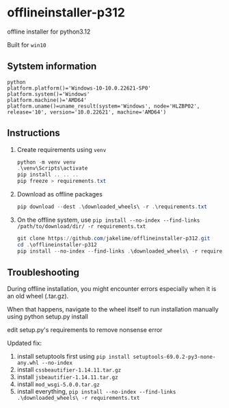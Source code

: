 # offlineinstaller-p312

offline installer for python3.12

Built for `win10`

## Sytstem information

```
python
platform.platform()='Windows-10-10.0.22621-SP0'
platform.system()='Windows'
platform.machine()='AMD64'
platform.uname()=uname_result(system='Windows', node='HLZBP02', release='10', version='10.0.22621', machine='AMD64')
```

## Instructions

1. Create requirements using `venv`

   ```powershell
   python -m venv venv
   .\venv\Scripts\activate
   pip install .. .. ..
   pip freeze > requirements.txt
   ```

1. Download as offline packages

   ```powershell
   pip download --dest .\downloaded_wheels\ -r .\requirements.txt
   ```

1. On the offline system, use `pip install --no-index --find-links /path/to/download/dir/ -r requirements.txt`

   ```powershell
   git clone https://github.com/jakelime/offlineinstaller-p312.git
   cd .\offlineinstaller-p312
   pip install --no-index --find-links .\downloaded_wheels\ -r requirements.txt
   ```

## Troubleshooting

During offline installation, you might encounter
errors especially when it is an old wheel
(.tar.gz).

When that happens, navigate to the wheel itself
to run installation manually
using python setup.py install

edit setup.py's requirements to remove
nonsense error

Updated fix:

1. install setuptools first using `pip install setuptools-69.0.2-py3-none-any.whl --no-index`
1. install `cssbeautifier-1.14.11.tar.gz`
1. install `jsbeautifier-1.14.11.tar.gz`
1. install `mod_wsgi-5.0.0.tar.gz`
1. install everything, `pip install --no-index --find-links .\downloaded_wheels\ -r requirements.txt`

